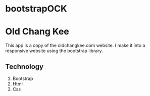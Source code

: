 # bootstrapOCK
# Old Chang Kee
This app is a copy of the oldchangkee.com website. I make it into a responsive website using the bootstrap library. 
## Technology 
1. Bootstrap
2. Html
3. Css


